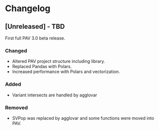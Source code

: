 # Changelog

<!--
Style guide:
https://common-changelog.org/
-->

<!-- TEMPLATE
## [x.y.z] - YYYY-MM-DD

### Changed
- 

### Added
- 

### Removed
-

### Fixed
-

-->

## [Unreleased] - TBD
First full PAV 3.0 beta release.

### Changed
- Altered PAV project structure including library.
- Replaced Pandas with Polars.
- Increased performance with Polars and vectorization.

### Added
- Variant intersects are handled by agglovar

### Removed
- SVPop was replaced by agglovar and some functions were moved into PAV.
